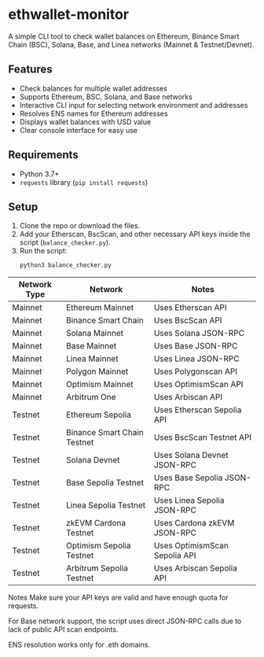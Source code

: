 # ethwallet-monitor

A simple CLI tool to check wallet balances on Ethereum, Binance Smart Chain (BSC), Solana, Base, and Linea networks (Mainnet & Testnet/Devnet).

## Features
- Check balances for multiple wallet addresses
- Supports Ethereum, BSC, Solana, and Base networks
- Interactive CLI input for selecting network environment and addresses
- Resolves ENS names for Ethereum addresses
- Displays wallet balances with USD value
- Clear console interface for easy use

## Requirements
- Python 3.7+
- `requests` library (`pip install requests`)

## Setup
1. Clone the repo or download the files.
2. Add your Etherscan, BscScan, and other necessary API keys inside the script (`balance_checker.py`).
3. Run the script:
   ```bash
   python3 balance_checker.py


| Network Type | Network                    | Notes                          |
| ------------ | -------------------------- | ------------------------------ |
| Mainnet      | Ethereum Mainnet           | Uses Etherscan API             |
| Mainnet      | Binance Smart Chain        | Uses BscScan API               |
| Mainnet      | Solana Mainnet             | Uses Solana JSON-RPC           |
| Mainnet      | Base Mainnet               | Uses Base JSON-RPC             |
| Mainnet      | Linea Mainnet              | Uses Linea JSON-RPC            |
| Mainnet      | Polygon Mainnet            | Uses Polygonscan API           |
| Mainnet      | Optimism Mainnet           | Uses OptimismScan API          |
| Mainnet      | Arbitrum One               | Uses Arbiscan API              |
| Testnet      | Ethereum Sepolia           | Uses Etherscan Sepolia API     |
| Testnet      | Binance Smart Chain Testnet| Uses BscScan Testnet API       |
| Testnet      | Solana Devnet              | Uses Solana Devnet JSON-RPC    |
| Testnet      | Base Sepolia Testnet       | Uses Base Sepolia JSON-RPC     |
| Testnet      | Linea Sepolia Testnet      | Uses Linea Sepolia JSON-RPC    |
| Testnet      | zkEVM Cardona Testnet      | Uses Cardona zkEVM JSON-RPC    |
| Testnet      | Optimism Sepolia Testnet   | Uses OptimismScan Sepolia API  |
| Testnet      | Arbitrum Sepolia Testnet   | Uses Arbiscan Sepolia API      |


Notes
Make sure your API keys are valid and have enough quota for requests.

For Base network support, the script uses direct JSON-RPC calls due to lack of public API scan endpoints.

ENS resolution works only for .eth domains.